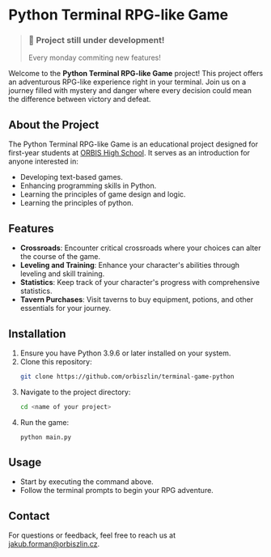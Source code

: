 # Python Terminal RPG-like Game

> ### 🚧 Project still under development!
> 
> Every monday commiting new features!

Welcome to the **Python Terminal RPG-like Game** project! This project offers an adventurous RPG-like experience right
in your terminal. Join us on a journey filled with mystery and danger where every decision could mean the difference
between victory and defeat.

## About the Project

The Python Terminal RPG-like Game is an educational project designed for first-year students
at [ORBIS High School](https://orbiszlin.cz). It
serves as an introduction for anyone interested in:

- Developing text-based games.
- Enhancing programming skills in Python.
- Learning the principles of game design and logic.
- Learning the principles of python.

## Features

- **Crossroads**: Encounter critical crossroads where your choices can alter the course of the game.
- **Leveling and Training**: Enhance your character's abilities through leveling and skill training.
- **Statistics**: Keep track of your character's progress with comprehensive statistics.
- **Tavern Purchases**: Visit taverns to buy equipment, potions, and other essentials for your journey.

## Installation

1. Ensure you have Python 3.9.6 or later installed on your system.
2. Clone this repository:
    ```bash
    git clone https://github.com/orbiszlin/terminal-game-python
    ```
3. Navigate to the project directory:
    ```bash
    cd <name of your project>
    ```
4. Run the game:
    ```bash
    python main.py
    ```

## Usage

- Start by executing the command above.
- Follow the terminal prompts to begin your RPG adventure.

## Contact

For questions or feedback, feel free to reach us at [jakub.forman@orbiszlin.cz](mailto:jakub.forman@orbiszlin.cz).